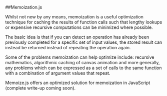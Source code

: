 ##Memoization.js

Whilst not new by any means, memoization is a useful optimization technique for caching the results of function calls such that lengthy lookups or expensive recursive computations can be minimized where possible.

The basic idea is that if you can detect an operation has already been previously completed for a specific set of input values, the stored result can instead be returned instead of repeating the operation again.

Some of the problems memoization can help optimize include: recursive mathematics, algorithmic caching of canvas animation and more generally, any problems which can be expressed as a set of calls to the same function with a combination of argument values that repeat.

Memoize.js offers an optimized solution for memoization in JavaScript (complete write-up coming soon).

